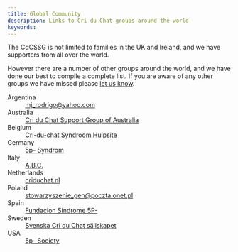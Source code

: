 ```yaml
---
title: Global Community
description: Links to Cri du Chat groups around the world
keywords:
---
```


The CdCSSG is not limited to families in the UK and Ireland, and we have supporters from all over the world.

However there are a number of other groups around the world, and we have done our best to compile a complete list. If you are 
aware of any other groups we have missed please [let us know](mailto:office@criduchat.org.uk).

<dl class="dl-horizontal">
  <dt>Argentina</dt><dd><a href='mailto:mj_rodrigo@yahoo.com'>mj_rodrigo@yahoo.com</a></dd>
  <dt>Australia</dt><dd><a href='http://www.criduchat.asn.au/'>Cri du Chat Support Group of Australia</a></dd>
  <dt>Belgium</dt><dd><a href='http://www.criduchat.be/'>Cri-du-chat Syndroom Hulpsite</a></dd>
  <dt>Germany</dt><dd><a href='http://www.5p-syndrom.de/5p-/index.php'>5p- Syndrom</a></dd>
  <dt>Italy</dt><dd><a href='http://www.criduchat.it'>A.B.C.</a></dd>
  <dt>Netherlands</dt><dd><a href='http://www.criduchat.nl'>criduchat.nl</a></dd>
  <dt>Poland</dt><dd><a href='mailto:stowarzyszenie_gen@poczta.onet.pl'>stowarzyszenie_gen@poczta.onet.pl</a></dd>
  <dt>Spain</dt><dd><a href='http://www.fundacionsindrome5p.org/'>Fundacion Sindrome 5P-</a></dd>
  <dt>Sweden</dt><dd><a href='http://www.criduchat.com/'>Svenska Cri du Chat sällskapet</a></dd>
  <dt>USA</dt><dd><a href='http://www.fivepminus.org/'>5p- Society</a></dd>
</dl>